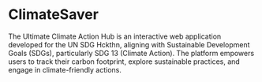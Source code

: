 # ClimateSaver
The Ultimate Climate Action Hub is an interactive web application developed for the UN SDG Hckthn, aligning with Sustainable Development Goals (SDGs), particularly SDG 13 (Climate Action). The platform empowers users to track their carbon footprint, explore sustainable practices, and engage in climate-friendly actions.
